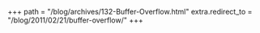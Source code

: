 +++
path = "/blog/archives/132-Buffer-Overflow.html"
extra.redirect_to = "/blog/2011/02/21/buffer-overflow/"
+++
